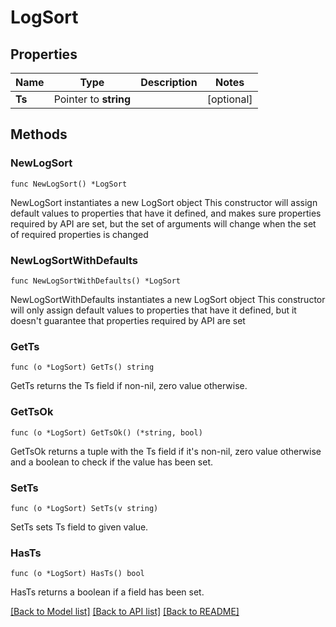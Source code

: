 # LogSort

## Properties

Name | Type | Description | Notes
------------ | ------------- | ------------- | -------------
**Ts** | Pointer to **string** |  | [optional] 

## Methods

### NewLogSort

`func NewLogSort() *LogSort`

NewLogSort instantiates a new LogSort object
This constructor will assign default values to properties that have it defined,
and makes sure properties required by API are set, but the set of arguments
will change when the set of required properties is changed

### NewLogSortWithDefaults

`func NewLogSortWithDefaults() *LogSort`

NewLogSortWithDefaults instantiates a new LogSort object
This constructor will only assign default values to properties that have it defined,
but it doesn't guarantee that properties required by API are set

### GetTs

`func (o *LogSort) GetTs() string`

GetTs returns the Ts field if non-nil, zero value otherwise.

### GetTsOk

`func (o *LogSort) GetTsOk() (*string, bool)`

GetTsOk returns a tuple with the Ts field if it's non-nil, zero value otherwise
and a boolean to check if the value has been set.

### SetTs

`func (o *LogSort) SetTs(v string)`

SetTs sets Ts field to given value.

### HasTs

`func (o *LogSort) HasTs() bool`

HasTs returns a boolean if a field has been set.


[[Back to Model list]](../README.md#documentation-for-models) [[Back to API list]](../README.md#documentation-for-api-endpoints) [[Back to README]](../README.md)


